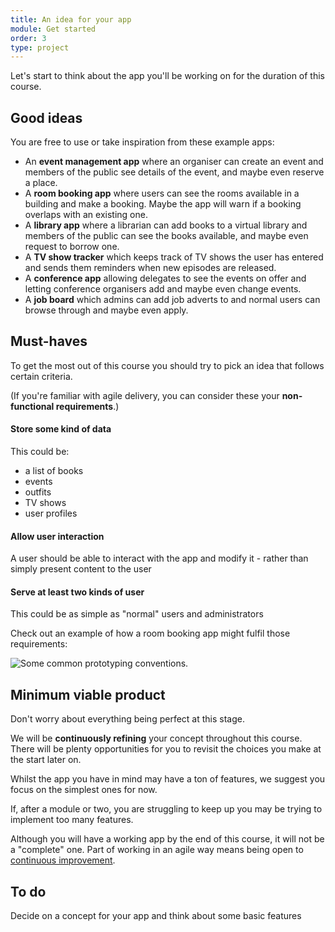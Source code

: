```yaml
---
title: An idea for your app
module: Get started
order: 3
type: project
---
```


Let's start to think about the app you'll be working on for the duration of this course.

## Good ideas
You are free to use or take inspiration from these example apps:

* An **event management app** where an organiser can create an event and members of the public see details of the event, and maybe even reserve a place.
* A **room booking app** where users can see the rooms available in a building and make a booking. Maybe the app will warn if a booking overlaps with an existing one.
* A **library app** where a librarian can add books to a virtual library and members of the public can see the books available, and maybe even request to borrow one.
* A **TV show tracker** which keeps track of TV shows the user has entered and sends them reminders when new episodes are released.
* A **conference app** allowing delegates to see the events on offer and letting conference organisers add and maybe even change events.
* A **job board** which admins can add job adverts to and normal users can browse through and maybe even apply.

## Must-haves
To get the most out of this course you should try to pick an idea that follows certain criteria.

(If you're familiar with agile delivery, you can consider these your **non-functional requirements**.)

#### Store some kind of data
This could be:
* a list of books
* events
* outfits
* TV shows
* user profiles

#### Allow user interaction
A user should be able to interact with the app and modify it - rather than simply present content to the user


#### Serve at least two kinds of user
This could be as simple as "normal" users and administrators

Check out an example of how a room booking app might fulfil those requirements:

![Some common prototyping conventions.](/1.3-an-idea.jpg)

## Minimum viable product
Don't worry about everything being perfect at this stage.

We will be **continuously refining** your concept throughout this course. There will be plenty opportunities for you to revisit the choices you make at the start later on.

Whilst the app you have in mind may have a ton of features, we suggest you focus on the simplest ones for now. 

If, after a module or two, you are struggling to keep up you may be trying to implement too many features.

Although you will have a working app by the end of this course, it will not be a "complete" one. Part of working in an agile way means being open to [continuous improvement](https://www.gov.uk/service-manual/service-standard/iterate-and-improve-frequently).

<div class="todo">
		<h2>To do</h2>
		<p>Decide on a concept for your app and think about some basic features</p>
</div>
